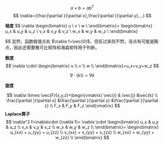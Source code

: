 
$$
a\times b=ab^T
$$
$$
\nabla=(\frac{\partial }{\partial x},\frac{\partial }{\partial y},...) 
$$

**梯度**
$$
\nabla  \begin{bmatrix}
  u \\
  v \\
  w \\
\end{bmatrix}=
 \begin{bmatrix}
  u_x & u_y & u_z \\ 
  v_x & v_y & v_z \\ 
  w_x & w_y & w_z \\ 
\end{bmatrix}

$$
显然，函数极值点处 $\nabla f=\vec{0}$，但反过来则不然，该点有可能是鞍点，因此还需要雅可比矩阵和海森矩阵用于判断。

**散度**
$$
\nabla \cdot \begin{bmatrix}
  u \\
  v \\
  w \\
\end{bmatrix}=u_x+v_y+w_z
$$

$$
\nabla \cdot (k\mathbb{I})=\nabla k
$$

**旋度**

$$
\nabla \times \vec{F}(x,y,z)=\begin{vmatrix}
 \vec{i} & \vec{j} &\vec{k} \\ 
 \frac{\partial }{\partial x} &\frac{\partial }{\partial y} &\frac{\partial }{\partial z}
  \\ F_x & F_y & F_z \end{vmatrix}
$$
**Laplace算子**
$$
\nabla^2 f=\nabla\cdot (\nabla f)=
\nabla \cdot \begin{bmatrix}
  u_x & u_y & u_z \\ 
  v_x & v_y & v_z \\ 
  w_x & w_y & w_z \\ 
\end{bmatrix}=
 \begin{bmatrix}
  u_{xx} + u_{yy} + u_{zz} \\ 
v_{xx} + v_{yy} + v_{zz} \\ 
w_{xx} + w_{yy} + w_{zz} \\ 
\end{bmatrix}
$$


